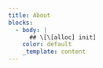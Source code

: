 ```yaml
---
title: About
blocks:
  - body: |
      ## \[\[alloc] init]
    color: default
    _template: content
---
```


